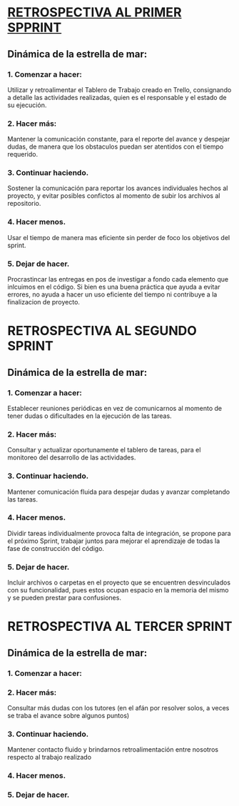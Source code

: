# [RETROSPECTIVA AL PRIMER SPPRINT](https://proyectosagiles.org/2009/06/14/retrospectiva-estrella-mar-starfish-retrospective-scrum/)

## Dinámica de la estrella de mar:

### 1. Comenzar a hacer:

Utilizar y retroalimentar el Tablero de Trabajo creado en Trello, consignando a detalle las actividades realizadas, quien es el responsable y el estado de su ejecución.

### 2. Hacer más:

Mantener la comunicación constante, para el reporte del avance y despejar dudas, de manera que los obstaculos puedan ser atentidos con el tiempo requerido.

### 3. Continuar haciendo.

Sostener la comunicación para reportar los avances individuales hechos al proyecto, y evitar posibles confictos al momento de subir los archivos al repositorio.

### 4. Hacer menos.
  Usar el tiempo de manera mas eficiente sin perder de foco los objetivos del sprint. 

### 5. Dejar de hacer.
 
Procrastincar las entregas en pos de investigar a fondo cada elemento que inlcuimos en el código. Si bien es una buena práctica que ayuda a evitar errores, no ayuda a hacer un uso eficiente del tiempo ni contribuye a la finalizacion de proyecto.


# RETROSPECTIVA AL SEGUNDO SPRINT

## Dinámica de la estrella de mar:

### 1. Comenzar a hacer:
Establecer reuniones periódicas en vez de comunicarnos al momento de tener
dudas o dificultades en la ejecución de las tareas.

### 2. Hacer más:
Consultar y actualizar oportunamente el tablero de tareas, para el monitoreo del desarrollo de las actividades.


### 3. Continuar haciendo.
Mantener comunicación fluida para despejar dudas y avanzar completando 
las tareas.

### 4. Hacer menos.
Dividir tareas individualmente provoca falta de integración, se propone para el próximo Sprint, trabajar juntos para mejorar el aprendizaje de todas la fase de construcción del código.

### 5. Dejar de hacer.
 Incluir archivos o carpetas en el proyecto que se encuentren desvinculados con su funcionalidad, pues estos ocupan espacio en la memoria del mismo y se pueden prestar para confusiones.

 # RETROSPECTIVA AL TERCER SPRINT

## Dinámica de la estrella de mar:

### 1. Comenzar a hacer:


### 2. Hacer más:
Consultar más dudas con los tutores (en el afán por resolver solos, a veces se traba el avance sobre algunos
puntos)

### 3. Continuar haciendo.
Mantener contacto fluido y brindarnos retroalimentación entre nosotros respecto al trabajo realizado

### 4. Hacer menos.


### 5. Dejar de hacer.




